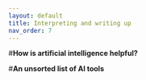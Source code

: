 ```yaml
---
layout: default
title: Interpreting and writing up 
nav_order: 7
---
```


#**How is artificial intelligence helpful?**

#**An unsorted list of AI tools**


